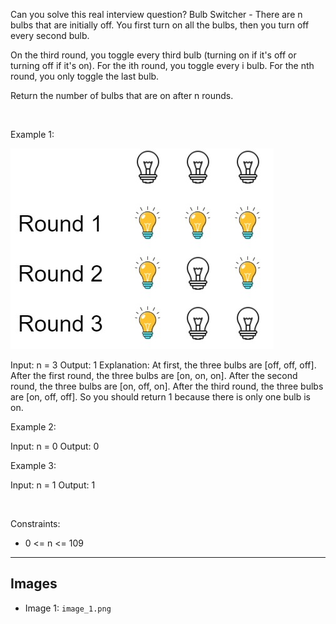 Can you solve this real interview question? Bulb Switcher - There are n bulbs that are initially off. You first turn on all the bulbs, then you turn off every second bulb.

On the third round, you toggle every third bulb (turning on if it's off or turning off if it's on). For the ith round, you toggle every i bulb. For the nth round, you only toggle the last bulb.

Return the number of bulbs that are on after n rounds.

 

Example 1:

![Example 1](./image_1.png)


Input: n = 3
Output: 1
Explanation: At first, the three bulbs are [off, off, off].
After the first round, the three bulbs are [on, on, on].
After the second round, the three bulbs are [on, off, on].
After the third round, the three bulbs are [on, off, off]. 
So you should return 1 because there is only one bulb is on.

Example 2:


Input: n = 0
Output: 0


Example 3:


Input: n = 1
Output: 1


 

Constraints:

 * 0 <= n <= 109

---

## Images

- Image 1: `image_1.png`
